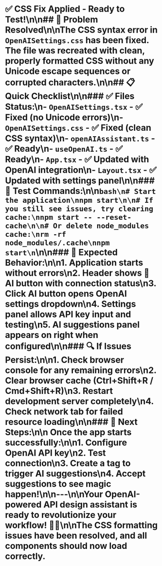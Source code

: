 # ✅ CSS Fix Applied - Ready to Test!\n\n## 🔧 Problem Resolved\n\nThe CSS syntax error in `OpenAISettings.css` has been fixed. The file was recreated with clean, properly formatted CSS without any Unicode escape sequences or corrupted characters.\n\n## 📋 Quick Checklist\n\n### ✅ Files Status:\n- `OpenAISettings.tsx` - ✅ Fixed (no Unicode errors)\n- `OpenAISettings.css` - ✅ Fixed (clean CSS syntax)\n- `openAIAssistant.ts` - ✅ Ready\n- `useOpenAI.ts` - ✅ Ready\n- `App.tsx` - ✅ Updated with OpenAI integration\n- `Layout.tsx` - ✅ Updated with settings panel\n\n### 🚀 Test Commands:\n\n```bash\n# Start the application\nnpm start\n\n# If you still see issues, try clearing cache:\nnpm start -- --reset-cache\n\n# Or delete node_modules cache:\nrm -rf node_modules/.cache\nnpm start\n```\n\n### 🎯 Expected Behavior:\n\n1. **Application starts without errors**\n2. **Header shows 🤖 AI button** with connection status\n3. **Click AI button** opens OpenAI settings dropdown\n4. **Settings panel** allows API key input and testing\n5. **AI suggestions panel** appears on right when configured\n\n### 🔍 If Issues Persist:\n\n1. **Check browser console** for any remaining errors\n2. **Clear browser cache** (Ctrl+Shift+R / Cmd+Shift+R)\n3. **Restart development server** completely\n4. **Check network tab** for failed resource loading\n\n### 🎉 Next Steps:\n\n Once the app starts successfully:\n\n1. **Configure OpenAI API key**\n2. **Test connection**\n3. **Create a tag to trigger AI suggestions**\n4. **Accept suggestions to see magic happen!**\n\n---\n\n**Your OpenAI-powered API design assistant is ready to revolutionize your workflow!** 🤖✨\n\nThe CSS formatting issues have been resolved, and all components should now load correctly.